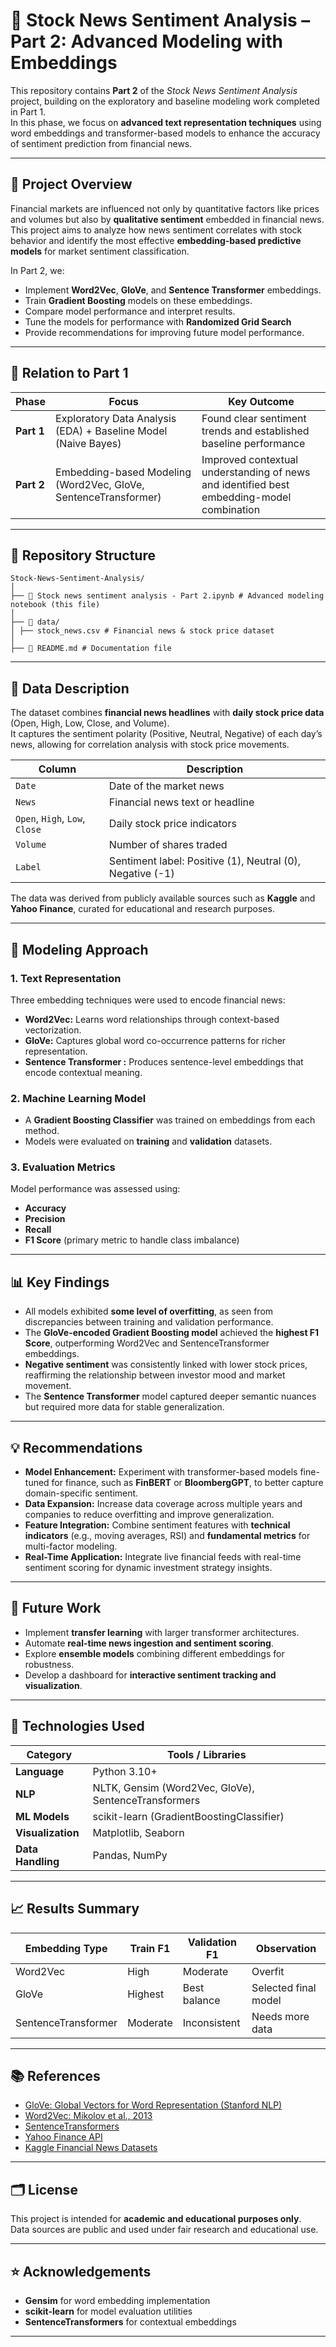 # 📰 Stock News Sentiment Analysis – Part 2: Advanced Modeling with Embeddings

This repository contains **Part 2** of the *Stock News Sentiment Analysis* project, building on the exploratory and baseline modeling work completed in Part 1.  
In this phase, we focus on **advanced text representation techniques** using word embeddings and transformer-based models to enhance the accuracy of sentiment prediction from financial news.

---

## 📘 Project Overview

Financial markets are influenced not only by quantitative factors like prices and volumes but also by **qualitative sentiment** embedded in financial news.  
This project aims to analyze how news sentiment correlates with stock behavior and identify the most effective **embedding-based predictive models** for market sentiment classification.

In Part 2, we:
- Implement **Word2Vec**, **GloVe**, and **Sentence Transformer** embeddings.
- Train **Gradient Boosting** models on these embeddings.
- Compare model performance and interpret results.
- Tune the models for performance with **Randomized Grid Search**
- Provide recommendations for improving future model performance.

---

## 🧩 Relation to Part 1

| Phase | Focus | Key Outcome |
|-------|--------|--------------|
| **Part 1** | Exploratory Data Analysis (EDA) + Baseline Model (Naive Bayes) | Found clear sentiment trends and established baseline performance |
| **Part 2** | Embedding-based Modeling (Word2Vec, GloVe, SentenceTransformer) | Improved contextual understanding of news and identified best embedding-model combination |

---

## 📂 Repository Structure

```
Stock-News-Sentiment-Analysis/
│
├── 📓 Stock news sentiment analysis - Part 2.ipynb # Advanced modeling notebook (this file)
│
├── 📁 data/
│ ├── stock_news.csv # Financial news & stock price dataset
│
├── 📄 README.md # Documentation file
```

---

## 🧠 Data Description

The dataset combines **financial news headlines** with **daily stock price data** (Open, High, Low, Close, and Volume).  
It captures the sentiment polarity (Positive, Neutral, Negative) of each day’s news, allowing for correlation analysis with stock price movements.

| **Column** | **Description** |
|-------------|----------------|
| `Date` | Date of the market news |
| `News` | Financial news text or headline |
| `Open`, `High`, `Low`, `Close` | Daily stock price indicators |
| `Volume` | Number of shares traded |
| `Label` | Sentiment label: Positive (1), Neutral (0), Negative (-1) |

The data was derived from publicly available sources such as **Kaggle** and **Yahoo Finance**, curated for educational and research purposes.

---

## 🧮 Modeling Approach

### **1. Text Representation**
Three embedding techniques were used to encode financial news:
- **Word2Vec:** Learns word relationships through context-based vectorization.
- **GloVe:** Captures global word co-occurrence patterns for richer representation.
- **Sentence Transformer :** Produces sentence-level embeddings that encode contextual meaning.

### **2. Machine Learning Model**
- A **Gradient Boosting Classifier** was trained on embeddings from each method.
- Models were evaluated on **training** and **validation** datasets.

### **3. Evaluation Metrics**
Model performance was assessed using:
- **Accuracy**
- **Precision**
- **Recall**
- **F1 Score** (primary metric to handle class imbalance)

---

## 📊 Key Findings

- All models exhibited **some level of overfitting**, as seen from discrepancies between training and validation performance.
- The **GloVe-encoded Gradient Boosting model** achieved the **highest F1 Score**, outperforming Word2Vec and SentenceTransformer embeddings.
- **Negative sentiment** was consistently linked with lower stock prices, reaffirming the relationship between investor mood and market movement.
- The **Sentence Transformer** model captured deeper semantic nuances but required more data for stable generalization.

---

## 💡 Recommendations

- **Model Enhancement:** Experiment with transformer-based models fine-tuned for finance, such as **FinBERT** or **BloombergGPT**, to better capture domain-specific sentiment.
- **Data Expansion:** Increase data coverage across multiple years and companies to reduce overfitting and improve generalization.
- **Feature Integration:** Combine sentiment features with **technical indicators** (e.g., moving averages, RSI) and **fundamental metrics** for multi-factor modeling.
- **Real-Time Application:** Integrate live financial feeds with real-time sentiment scoring for dynamic investment strategy insights.

---

## 🚀 Future Work

- Implement **transfer learning** with larger transformer architectures.  
- Automate **real-time news ingestion and sentiment scoring**.  
- Explore **ensemble models** combining different embeddings for robustness.  
- Develop a dashboard for **interactive sentiment tracking and visualization**.

---

## 🧰 Technologies Used

| Category | Tools / Libraries |
|-----------|------------------|
| **Language** | Python 3.10+ |
| **NLP** | NLTK, Gensim (Word2Vec, GloVe), SentenceTransformers |
| **ML Models** | scikit-learn (GradientBoostingClassifier) |
| **Visualization** | Matplotlib, Seaborn |
| **Data Handling** | Pandas, NumPy |

---

## 📈 Results Summary

| Embedding Type | Train F1 | Validation F1 | Observation |
|----------------|-----------|----------------|--------------|
| Word2Vec | High | Moderate | Overfit |
| GloVe | Highest | Best balance | Selected final model |
| SentenceTransformer | Moderate | Inconsistent | Needs more data |

---

## 📚 References

- [GloVe: Global Vectors for Word Representation (Stanford NLP)](https://nlp.stanford.edu/projects/glove/)
- [Word2Vec: Mikolov et al., 2013](https://arxiv.org/abs/1301.3781)
- [SentenceTransformers](https://www.sbert.net/)
- [Yahoo Finance API](https://finance.yahoo.com/)
- [Kaggle Financial News Datasets](https://www.kaggle.com/)

---

## 🗂️ License

This project is intended for **academic and educational purposes only**.  
Data sources are public and used under fair research and educational use.

---

## ⭐ Acknowledgements

- **Gensim** for word embedding implementation  
- **scikit-learn** for model evaluation utilities  
- **SentenceTransformers** for contextual embeddings  

---


